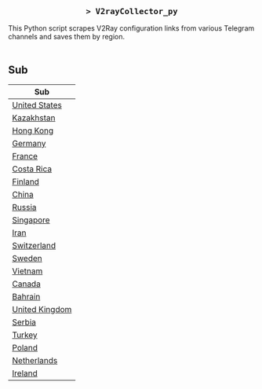 <h3 align="center">
    <samp>&gt; V2rayCollector_py</samp>
</h3>

This Python script scrapes V2Ray configuration links from various Telegram channels and saves them by region.
<br>
<br>
## Sub
| Sub |
|-----|
| [United States](https://raw.githubusercontent.com/freetomaid/Vxray-country/main/sub/United%20States/config.txt) |
| [Kazakhstan](https://raw.githubusercontent.com/freetomaid/Vxray-country/main/sub/Kazakhstan/config.txt) |
| [Hong Kong](https://raw.githubusercontent.com/freetomaid/Vxray-country/main/sub/Hong%20Kong/config.txt) |
| [Germany](https://raw.githubusercontent.com/freetomaid/Vxray-country/main/sub/Germany/config.txt) |
| [France](https://raw.githubusercontent.com/freetomaid/Vxray-country/main/sub/France/config.txt) |
| [Costa Rica](https://raw.githubusercontent.com/freetomaid/Vxray-country/main/sub/Costa%20Rica/config.txt) |
| [Finland](https://raw.githubusercontent.com/freetomaid/Vxray-country/main/sub/Finland/config.txt) |
| [China](https://raw.githubusercontent.com/freetomaid/Vxray-country/main/sub/China/config.txt) |
| [Russia](https://raw.githubusercontent.com/freetomaid/Vxray-country/main/sub/Russia/config.txt) |
| [Singapore](https://raw.githubusercontent.com/freetomaid/Vxray-country/main/sub/Singapore/config.txt) |
| [Iran](https://raw.githubusercontent.com/freetomaid/Vxray-country/main/sub/Iran/config.txt) |
| [Switzerland](https://raw.githubusercontent.com/freetomaid/Vxray-country/main/sub/Switzerland/config.txt) |
| [Sweden](https://raw.githubusercontent.com/freetomaid/Vxray-country/main/sub/Sweden/config.txt) |
| [Vietnam](https://raw.githubusercontent.com/freetomaid/Vxray-country/main/sub/Vietnam/config.txt) |
| [Canada](https://raw.githubusercontent.com/freetomaid/Vxray-country/main/sub/Canada/config.txt) |
| [Bahrain](https://raw.githubusercontent.com/freetomaid/Vxray-country/main/sub/Bahrain/config.txt) |
| [United Kingdom](https://raw.githubusercontent.com/freetomaid/Vxray-country/main/sub/United%20Kingdom/config.txt) |
| [Serbia](https://raw.githubusercontent.com/freetomaid/Vxray-country/main/sub/Serbia/config.txt) |
| [Turkey](https://raw.githubusercontent.com/freetomaid/Vxray-country/main/sub/Turkey/config.txt) |
| [Poland](https://raw.githubusercontent.com/freetomaid/Vxray-country/main/sub/Poland/config.txt) |
| [Netherlands](https://raw.githubusercontent.com/freetomaid/Vxray-country/main/sub/Netherlands/config.txt) |
| [Ireland](https://raw.githubusercontent.com/freetomaid/Vxray-country/main/sub/Ireland/config.txt) |
















































































































































































































































































































































































































































































































































































































































































































































































































































































































































































































































































































































































































































































































































































































































































































































































































































































































































































































































































































































































































































































































































































































































































































































































































































































































































































































































































































































































































































































































































































































































































































































































































































































































































































































































































































































































































































































































































































































































































































